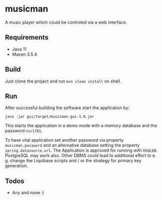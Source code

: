 # musicman
A music player which could be controled via a web interface.


## Requirements

* Java 11
* Maven 3.5.4


## Build

Just clone the project and run `mvn clean install` on  shell.


## Run

After successful building the software start the application by:

`java -jar gui/target/musicman-gui-1.0.jar`

This starts the application in a demo mode with a memory database and the password `ncc1701`.

To have vital application set another password via property `musicman.password` and an alternative database setting the property `spring.datasource.url`. The Application is approved for running with `HSQLDB`. PostgreSQL may work also. Other DBMS could lead to additional effort to e. g. change the Liquibase scripts and / or the strategy for primary key generation.


## Todos

* Any and none :)
